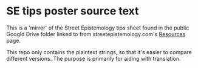 # SE tips poster source text

This is a 'mirror' of the Street Epistemology tips sheet found in the public Googld Drive folder linked to from streetepistemology.com's [Resources](https://streetepistemology.com/resources/) page.

This repo only contains the plaintext strings, so that it's easier to compare different versions. The purpose is primarily for aiding with translation.
